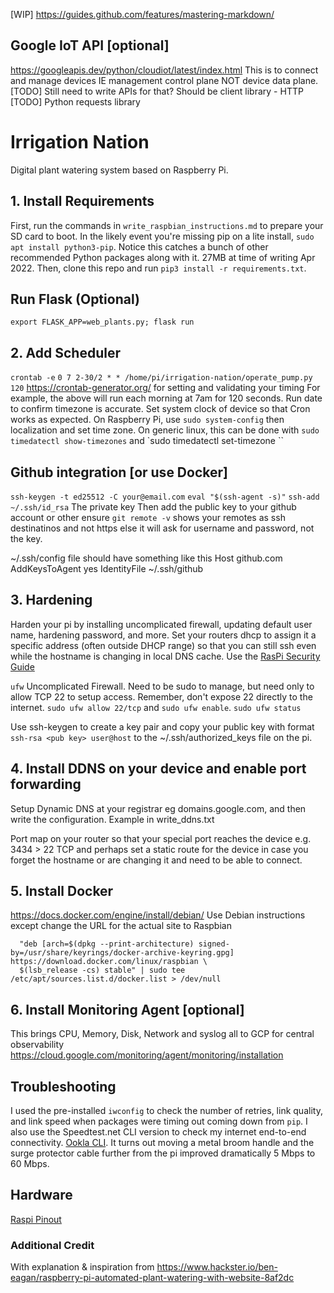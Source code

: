 [WIP] https://guides.github.com/features/mastering-markdown/ 

## Google IoT API [optional]
https://googleapis.dev/python/cloudiot/latest/index.html 
This is to connect and manage devices IE management control plane NOT device data plane.
[TODO] Still need to write APIs for that? Should be client library - HTTP
[TODO] Python requests library

# Irrigation Nation
Digital plant watering system based on Raspberry Pi.

## 1. Install Requirements
First, run the commands in `write_raspbian_instructions.md` to prepare your SD card to boot.
In the likely event you're missing pip on a lite install, 
`sudo apt install python3-pip`. Notice this catches a bunch of other recommended Python packages along with it. 27MB at time of writing Apr 2022. Then, clone this repo and run `pip3 install -r requirements.txt`.

## Run Flask (Optional)
`export FLASK_APP=web_plants.py; flask run`

## 2. Add Scheduler
`crontab -e`
`0 7 2-30/2 * * /home/pi/irrigation-nation/operate_pump.py 120`
https://crontab-generator.org/ for setting and validating your timing
For example, the above will run each morning at 7am for 120 seconds.
Run date to confirm timezone is accurate. Set system clock of device so that Cron works as expected. On Raspberry Pi, use `sudo system-config` then localization and set time zone. On generic linux, this can be done with `sudo timedatectl show-timezones` and `sudo timedatectl set-timezone <TIMEZONE>``

## Github integration [or use Docker]
`ssh-keygen -t ed25512 -C your@email.com`
`eval "$(ssh-agent -s)"`
`ssh-add ~/.ssh/id_rsa` The private key
Then add the public key to your github account or other
ensure `git remote -v` shows your remotes as ssh destinatinos and not https else it will ask for username and password, not the key.

~/.ssh/config file should have something like this
Host github.com
        AddKeysToAgent yes
        IdentityFile ~/.ssh/github<private key>

## 3. Hardening
Harden your pi by installing uncomplicated firewall, updating default user name, hardening password, and more. Set your routers dhcp to assign it a specific address (often outside DHCP range) so that you can still ssh even while the hostname is changing in local DNS cache. Use the [RasPi Security Guide](https://www.raspberrypi.com/documentation/computers/configuration.html#securing-your-raspberry-pi)

`ufw` Uncomplicated Firewall. Need to be sudo to manage, but need only to allow TCP 22 to setup access. Remember, don't expose 22 directly to the internet. `sudo ufw allow 22/tcp` and `sudo ufw enable`. `sudo ufw status`

Use ssh-keygen to create a key pair and copy your public key with format `ssh-rsa <pub key> user@host` to the ~/.ssh/authorized_keys file on the pi.

## 4. Install DDNS on your device and enable port forwarding
Setup Dynamic DNS at your registrar eg domains.google.com, and then write the configuration. Example in write_ddns.txt

Port map on your router so that your special port reaches the device e.g. 3434 > 22 TCP and perhaps set a static route for the device in case you forget the hostname or are changing it and need to be able to connect.


## 5. Install Docker
https://docs.docker.com/engine/install/debian/ 
Use Debian instructions except change the URL for the actual site to Raspbian
```echo \
  "deb [arch=$(dpkg --print-architecture) signed-by=/usr/share/keyrings/docker-archive-keyring.gpg] https://download.docker.com/linux/raspbian \
  $(lsb_release -cs) stable" | sudo tee /etc/apt/sources.list.d/docker.list > /dev/null
```

## 6. Install Monitoring Agent [optional]
This brings CPU, Memory, Disk, Network and syslog all to GCP for central observability
https://cloud.google.com/monitoring/agent/monitoring/installation 

## Troubleshooting
I used the pre-installed `iwconfig` to check the number of retries, link quality, and link speed when packages were timing out coming down from `pip`. I also use the Speedtest.net CLI version to check my internet end-to-end connectivity. [Ookla CLI](https://www.speedtest.net/apps/cli). It turns out moving a metal broom handle and the surge protector cable further from the pi improved dramatically 5 Mbps to 60 Mbps.

## Hardware
[Raspi Pinout](https://pinout.xyz/)


### Additional Credit
With explanation & inspiration from https://www.hackster.io/ben-eagan/raspberry-pi-automated-plant-watering-with-website-8af2dc
